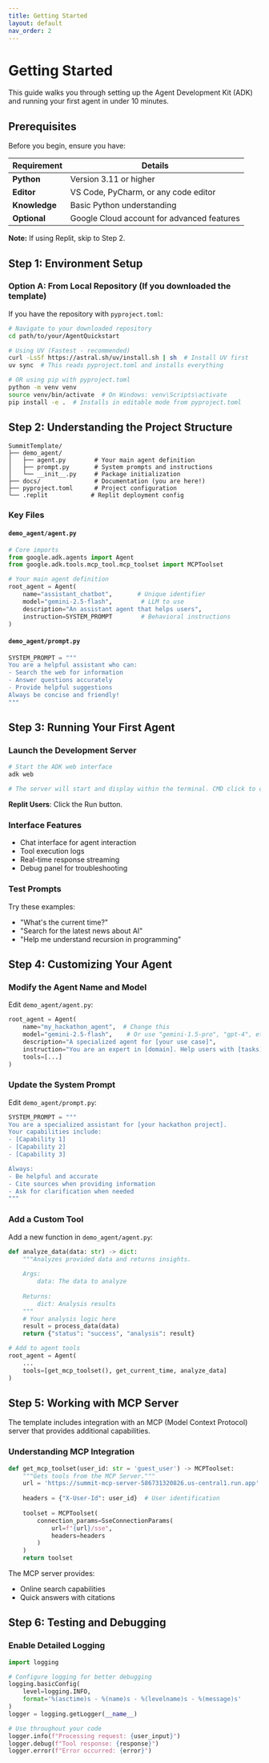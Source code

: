 ```yaml
---
title: Getting Started
layout: default
nav_order: 2
---
```


# Getting Started

This guide walks you through setting up the Agent Development Kit (ADK) and running your first agent in under 10 minutes.

## Prerequisites

Before you begin, ensure you have:

| Requirement | Details |
|-------------|----------|
| **Python** | Version 3.11 or higher |
| **Editor** | VS Code, PyCharm, or any code editor |
| **Knowledge** | Basic Python understanding |
| **Optional** | Google Cloud account for advanced features |

**Note:** If using Replit, skip to Step 2.

## Step 1: Environment Setup

### Option A: From Local Repository (If you downloaded the template)

If you have the repository with `pyproject.toml`:

```bash
# Navigate to your downloaded repository
cd path/to/your/AgentQuickstart

# Using UV (Fastest - recommended)
curl -LsSf https://astral.sh/uv/install.sh | sh  # Install UV first
uv sync  # This reads pyproject.toml and installs everything

# OR using pip with pyproject.toml
python -m venv venv
source venv/bin/activate  # On Windows: venv\Scripts\activate
pip install -e .  # Installs in editable mode from pyproject.toml
```

## Step 2: Understanding the Project Structure

```
SummitTemplate/
├── demo_agent/
│   ├── agent.py        # Your main agent definition
│   ├── prompt.py       # System prompts and instructions
│   └── __init__.py     # Package initialization
├── docs/               # Documentation (you are here!)
├── pyproject.toml      # Project configuration
└── .replit            # Replit deployment config
```

### Key Files

#### `demo_agent/agent.py`

```python
# Core imports
from google.adk.agents import Agent
from google.adk.tools.mcp_tool.mcp_toolset import MCPToolset

# Your main agent definition
root_agent = Agent(
    name="assistant_chatbot",       # Unique identifier
    model="gemini-2.5-flash",        # LLM to use
    description="An assistant agent that helps users",
    instruction=SYSTEM_PROMPT        # Behavioral instructions
)
```

#### `demo_agent/prompt.py`

```python
SYSTEM_PROMPT = """
You are a helpful assistant who can:
- Search the web for information
- Answer questions accurately
- Provide helpful suggestions
Always be concise and friendly!
"""
```

## Step 3: Running Your First Agent

### Launch the Development Server

```bash
# Start the ADK web interface
adk web

# The server will start and display within the terminal. CMD click to open.
```

**Replit Users**: Click the Run button.

### Interface Features

- Chat interface for agent interaction
- Tool execution logs
- Real-time response streaming
- Debug panel for troubleshooting

### Test Prompts

Try these examples:
- "What's the current time?"
- "Search for the latest news about AI"
- "Help me understand recursion in programming"

## Step 4: Customizing Your Agent

### Modify the Agent Name and Model

Edit `demo_agent/agent.py`:

```python
root_agent = Agent(
    name="my_hackathon_agent",  # Change this
    model="gemini-2.5-flash",    # Or use "gemini-1.5-pro", "gpt-4", etc.
    description="A specialized agent for [your use case]",
    instruction="You are an expert in [domain]. Help users with [tasks]...",
    tools=[...]
)
```

### Update the System Prompt

Edit `demo_agent/prompt.py`:

```python
SYSTEM_PROMPT = """
You are a specialized assistant for [your hackathon project].
Your capabilities include:
- [Capability 1]
- [Capability 2]
- [Capability 3]

Always:
- Be helpful and accurate
- Cite sources when providing information
- Ask for clarification when needed
"""
```

### Add a Custom Tool

Add a new function in `demo_agent/agent.py`:

```python
def analyze_data(data: str) -> dict:
    """Analyzes provided data and returns insights.
    
    Args:
        data: The data to analyze
        
    Returns:
        dict: Analysis results
    """
    # Your analysis logic here
    result = process_data(data)
    return {"status": "success", "analysis": result}

# Add to agent tools
root_agent = Agent(
    ...
    tools=[get_mcp_toolset(), get_current_time, analyze_data]
)
```

## Step 5: Working with MCP Server

The template includes integration with an MCP (Model Context Protocol) server that provides additional capabilities.

### Understanding MCP Integration

```python
def get_mcp_toolset(user_id: str = 'guest_user') -> MCPToolset:
    """Gets tools from the MCP Server."""
    url = 'https://summit-mcp-server-586731320826.us-central1.run.app'
    
    headers = {"X-User-Id": user_id}  # User identification
    
    toolset = MCPToolset(
        connection_params=SseConnectionParams(
            url=f"{url}/sse", 
            headers=headers
        )
    )
    return toolset
```

The MCP server provides:
- Online search capabilities
- Quick answers with citations

## Step 6: Testing and Debugging

### Enable Detailed Logging

```python
import logging

# Configure logging for better debugging
logging.basicConfig(
    level=logging.INFO,
    format='%(asctime)s - %(name)s - %(levelname)s - %(message)s'
)
logger = logging.getLogger(__name__)

# Use throughout your code
logger.info(f"Processing request: {user_input}")
logger.debug(f"Tool response: {response}")
logger.error(f"Error occurred: {error}")
```